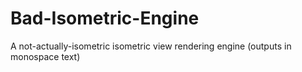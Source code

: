 # Bad-Isometric-Engine
A not-actually-isometric isometric view rendering engine (outputs in monospace text)
